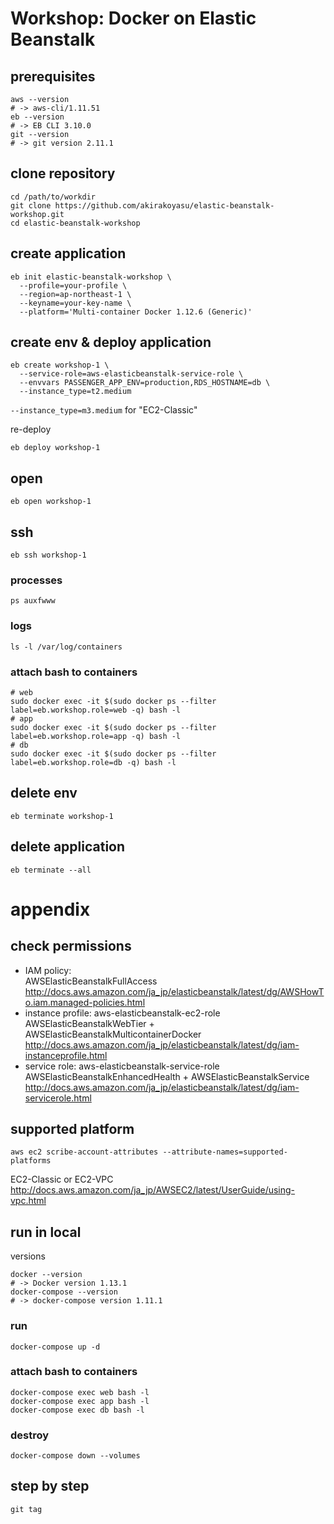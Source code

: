 # Workshop: Docker on Elastic Beanstalk

## prerequisites
```
aws --version
# -> aws-cli/1.11.51
eb --version
# -> EB CLI 3.10.0
git --version
# -> git version 2.11.1
```

## clone repository
```
cd /path/to/workdir
git clone https://github.com/akirakoyasu/elastic-beanstalk-workshop.git
cd elastic-beanstalk-workshop
```

## create application
```
eb init elastic-beanstalk-workshop \
  --profile=your-profile \
  --region=ap-northeast-1 \
  --keyname=your-key-name \
  --platform='Multi-container Docker 1.12.6 (Generic)'
```

## create env & deploy application
```
eb create workshop-1 \
  --service-role=aws-elasticbeanstalk-service-role \
  --envvars PASSENGER_APP_ENV=production,RDS_HOSTNAME=db \
  --instance_type=t2.medium
```
`--instance_type=m3.medium` for "EC2-Classic"

re-deploy
```
eb deploy workshop-1
```

## open
```
eb open workshop-1
```

## ssh
```
eb ssh workshop-1
```

### processes
```
ps auxfwww
```

### logs
```
ls -l /var/log/containers
```

### attach bash to containers
```
# web
sudo docker exec -it $(sudo docker ps --filter label=eb.workshop.role=web -q) bash -l
# app
sudo docker exec -it $(sudo docker ps --filter label=eb.workshop.role=app -q) bash -l
# db
sudo docker exec -it $(sudo docker ps --filter label=eb.workshop.role=db -q) bash -l
```

## delete env
```
eb terminate workshop-1
```

## delete application
```
eb terminate --all
```

# appendix

## check permissions
- IAM policy:  
AWSElasticBeanstalkFullAccess  
http://docs.aws.amazon.com/ja_jp/elasticbeanstalk/latest/dg/AWSHowTo.iam.managed-policies.html
- instance profile: aws-elasticbeanstalk-ec2-role  
AWSElasticBeanstalkWebTier + AWSElasticBeanstalkMulticontainerDocker  
http://docs.aws.amazon.com/ja_jp/elasticbeanstalk/latest/dg/iam-instanceprofile.html
- service role: aws-elasticbeanstalk-service-role  
AWSElasticBeanstalkEnhancedHealth + AWSElasticBeanstalkService  
http://docs.aws.amazon.com/ja_jp/elasticbeanstalk/latest/dg/iam-servicerole.html

## supported platform
```
aws ec2 scribe-account-attributes --attribute-names=supported-platforms
```
EC2-Classic or EC2-VPC
http://docs.aws.amazon.com/ja_jp/AWSEC2/latest/UserGuide/using-vpc.html

## run in local

versions
```
docker --version
# -> Docker version 1.13.1
docker-compose --version
# -> docker-compose version 1.11.1
```

### run
```
docker-compose up -d
```

### attach bash to containers
```
docker-compose exec web bash -l
docker-compose exec app bash -l
docker-compose exec db bash -l
```

### destroy
```
docker-compose down --volumes
```

## step by step
```
git tag
```
